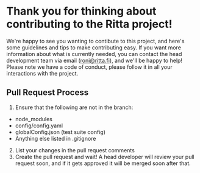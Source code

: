 # Thank you for thinking about contributing to the Ritta project!

We're happy to see you wanting to contibute to this project, and here's some guidelines and tips to make contributing easy.
If you want more information about what is currently needed, you can contact the head development team via email (roni@ritta.fi), and we'll be happy to help!
Please note we have a code of conduct, please follow it in all your interactions with the project.

## Pull Request Process

1. Ensure that the following are not in the branch:
  * node_modules
  * config/config.yaml
  * globalConfig.json (test suite config)
  * Anything else listed in .gitignore
2. List your changes in the pull request comments
3. Create the pull request and wait! A head developer will review your pull request soon, and if it gets approved it will be merged soon after that.
